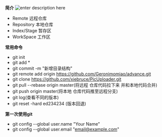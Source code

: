 **简介**
![enter description here](https://img.wsmpage.cn/learning/2019-9-30/1569805768299.png)

* Remote 远程仓库
* Repository 本地仓库
* Index/Stage 暂存区
* WorkSpace 工作区


**常用命令**

* git init 
* git add *
* git commit -m "新增目录结构"
* git remote add origin https://github.com/Geronimomiao/advance.git
* git clone https://github.com/xiebruce/PicUploader.git
* git pull --rebase origin master(将远程 仓库代码拉下来 并和本地代码合并)
* git push origin master(将本地 仓库代码推至远程分支)
* git log(查看不同的版本)
* git reset -hard ed234234 (版本回退)

**第一次使用git**
* git config --global user.name "Your Name"
* git config --global user.email "email@example.com"